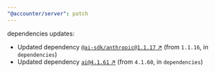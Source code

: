 ```yaml
---
"@accounter/server": patch
---
```

dependencies updates:
  - Updated dependency [`@ai-sdk/anthropic@1.1.17` ↗︎](https://www.npmjs.com/package/@ai-sdk/anthropic/v/1.1.17) (from `1.1.16`, in `dependencies`)
  - Updated dependency [`ai@4.1.61` ↗︎](https://www.npmjs.com/package/ai/v/4.1.61) (from `4.1.60`, in `dependencies`)
